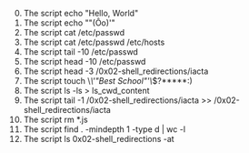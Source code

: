 0. The script echo "Hello, World"
1. The script echo "\"(Ôo)'"
2. The script cat /etc/passwd
3. The script cat /etc/passwd /etc/hosts
4. The script tail -10 /etc/passwd
5. The script head -10 /etc/passwd
6. The script head -3 /0x02-shell_redirections/iacta
7. The script touch \\*\\'"Best School"\'\\*$\?\*\*\*\*\*:)
8. The script ls -ls > ls_cwd_content
9. The script tail -1 /0x02-shell_redirections/iacta >> /0x02-shell_redirections/iacta
10. The script rm *.js
11. The script find . -mindepth 1 -type d | wc -l
12. The script ls 0x02-shell_redirections -at
